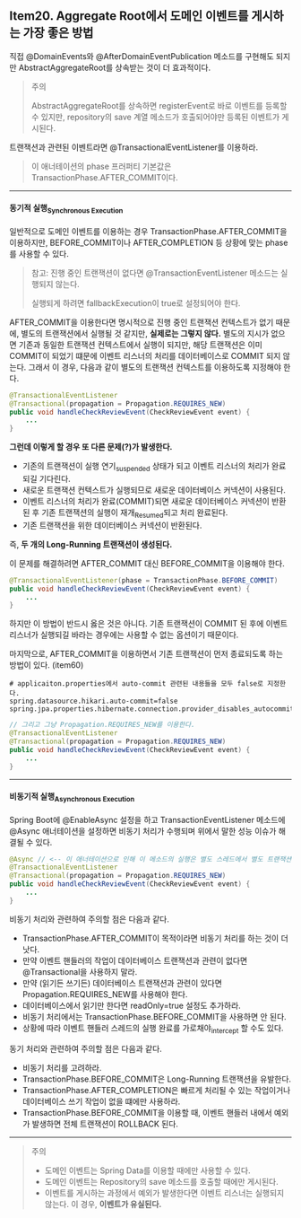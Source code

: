 ## Item20. Aggregate Root에서 도메인 이벤트를 게시하는 가장 좋은 방법

직접 @DomainEvents와 @AfterDomainEventPublication 메소드를 구현해도 되지만 AbstractAggregateRoot를 상속받는 것이 더 효과적이다.

> 주의
> 
> AbstractAggregateRoot를 상속하면 registerEvent로 바로 이벤트를 등록할 수 있지만, repository의 save 계열 메소드가 호출되어야만 등록된 이벤트가 게시된다.

트랜잭션과 관련된 이벤트라면 @TransactionalEventListener를 이용하라.
> 이 애너테이션의 phase 프러퍼티 기본값은 TransactionPhase.AFTER_COMMIT이다.

---

#### 동기적 실행<sub>Synchronous Execution</sub>
일반적으로 도메인 이벤트를 이용하는 경우 TransactionPhase.AFTER_COMMIT을 이용하지만, BEFORE_COMMIT이나 AFTER_COMPLETION 등 상황에 맞는 phase를 사용할 수 있다.

> 참고: 진행 중인 트랜잭션이 없다면 @TransactionEventListener 메소드는 실행되지 않는다. 
> 
> 실행되게 하려면 fallbackExecution이 true로 설정되어야 한다.

AFTER_COMMIT을 이용한다면 명시적으로 진행 중인 트랜잭션 컨텍스트가 없기 때문에, 별도의 트랜잭션에서 실행될 것 같지만, <b>실제로는 그렇지 않다.</b>
별도의 지시가 없으면 기존과 동일한 트랜잭션 컨텍스트에서 실행이 되지만, 해당 트랜잭션은 이미 COMMIT이 되었기 떄문에 이벤트 리스너의 처리를 데이터베이스로 COMMIT 되지 않는다.
그래서 이 경우, 다음과 같이 별도의 트랜잭션 컨텍스트를 이용하도록 지정해야 한다.

```java
@TransactionalEventListener
@Transactional(propagation = Propagation.REQUIRES_NEW)
public void handleCheckReviewEvent(CheckReviewEvent event) {
    ...
}
```

<b>그런데 이렇게 할 경우 또 다른 문제(?)가 발생한다.</b>

- 기존의 트랜잭션이 실행 연기<sub>suspended</sub> 상태가 되고 이벤트 리스너의 처리가 완료되길 기다린다.
- 새로운 트랜잭션 컨텍스트가 실행되므로 새로운 데이터베이스 커넥션이 사용된다.
- 이벤트 리스너의 처리가 완료(COMMIT)되면 새로운 데이터베이스 커넥션이 반환된 후 기존 트랜잭션의 실행이 재개<sub>Resumed</sub>되고 처리 완료된다.
- 기존 트랜잭션을 위한 데이터베이스 커넥션이 반환된다.

즉, <b>두 개의 Long-Running 트랜잭션이 생성된다.</b>

이 문제를 해결하려면 AFTER_COMMIT 대신 BEFORE_COMMIT을 이용해야 한다.
```java
@TransactionalEventListener(phase = TransactionPhase.BEFORE_COMMIT)
public void handleCheckReviewEvent(CheckReviewEvent event) {
    ...
}
```

하지만 이 방법이 반드시 옳은 것은 아니다. 기존 트랜잭션이 COMMIT 된 후에 이벤트 리스너가 실행되길 바라는 경우에는 사용할 수 없는 옵션이기 때문이다.

마지막으로, AFTER_COMMIT을 이용하면서 기존 트랜잭션이 먼저 종료되도록 하는 방법이 있다. (item60)
```properties
# applicaiton.properties에서 auto-commit 관련된 내용들을 모두 false로 지정한다.
spring.datasource.hikari.auto-commit=false
spring.jpa.properties.hibernate.connection.provider_disables_autocommit=true
```
```java
// 그리고 그냥 Propagation.REQUIRES_NEW를 이용한다.
@TransactionalEventListener
@Transactional(propagation = Propagation.REQUIRES_NEW)
public void handleCheckReviewEvent(CheckReviewEvent event) {
	...
}
```

---

#### 비동기적 실행<sub>Asynchronous Execution</sub>

Spring Boot에 @EnableAsync 설정을 하고 TransactionEventListener 메소드에 @Async 애너테이션을 설정하면 비동기 처리가 수행되며 위에서 말한 성능 이슈가 해결될 수 있다.
```java
@Async // <-- 이 애너테이션으로 인해 이 메소드의 실행은 별도 스레드에서 별도 트랜잭션 컨텍스트를 이용하여 비동기적으로 처리된다.
@TransactionalEventListener
@Transactional(propagation = Propagation.REQUIRES_NEW)
public void handleCheckReviewEvent(CheckReviewEvent event) {
    ...
}
```

비동기 처리와 관련하여 주의할 점은 다음과 같다.
- TransactionPhase.AFTER_COMMIT이 목적이라면 비동기 처리를 하는 것이 더 낫다. 
- 만약 이벤트 핸들러의 작업이 데이터베이스 트랜잭션과 관련이 없다면 @Transactional을 사용하지 말라.
- 만약 (읽기든 쓰기든) 데이터베이스 트랜잭션과 관련이 있다면 Propagation.REQUIRES_NEW를 사용해야 한다.
- 데이터베이스에서 읽기만 한다면 readOnly=true 설정도 추가하라.
- 비동기 처리에서는 TransactionPhase.BEFORE_COMMIT을 사용하면 안 된다.
- 상황에 따라 이벤트 핸들러 스레드의 실행 완료를 가로채야<sub>intercept</sub> 할 수도 있다.

동기 처리와 관련하여 주의할 점은 다음과 같다.
- 비동기 처리를 고려하라.
- TransactionPhase.BEFORE_COMMIT은 Long-Running 트랜잭션을 유발한다.
- TransactionPhase.AFTER_COMPLETION은 빠르게 처리될 수 있는 작업이거나 데이터베이스 쓰기 작업이 없을 떄에만 사용하라.
- TransactionPhase.BEFORE_COMMIT을 이용할 때, 이벤트 핸들러 내에서 예외가 발생하면 전체 트랜잭션이 ROLLBACK 된다.

---

> 주의
> 
> - 도메인 이벤트는 Spring Data를 이용할 때에만 사용할 수 있다.
> - 도메인 이벤트는 Repository의 save 메소드를 호출할 때에만 게시된다.
> - 이벤트를 게시하는 과정에서 예외가 발생한다면 이벤트 리스너는 실행되지 않는다. 이 경우, <b>이벤트가 유실된다.</b>